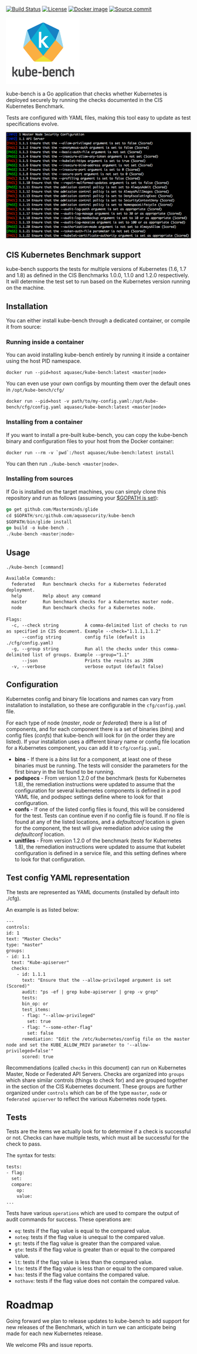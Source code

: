 [![Build Status](https://travis-ci.org/aquasecurity/kube-bench.svg?branch=master)](https://travis-ci.org/aquasecurity/kube-bench)
[![License](https://img.shields.io/badge/License-Apache%202.0-blue.svg)](https://opensource.org/licenses/Apache-2.0)
[![Docker image](https://images.microbadger.com/badges/image/aquasec/kube-bench.svg)](https://microbadger.com/images/aquasec/kube-bench "Get your own image badge on microbadger.com")
[![Source commit](https://images.microbadger.com/badges/commit/aquasec/kube-bench.svg)](https://microbadger.com/images/aquasec/kube-bench)

<img src="images/kube-bench.png" width="200" alt="kube-bench logo">

kube-bench is a Go application that checks whether Kubernetes is deployed securely by running the checks documented in the CIS Kubernetes Benchmark.

Tests are configured with YAML files, making this tool easy to update as test specifications evolve. 

![Kubernetes Bench for Security](https://raw.githubusercontent.com/aquasecurity/kube-bench/master/images/output.png "Kubernetes Bench for Security")

## CIS Kubernetes Benchmark support

kube-bench supports the tests for multiple versions of Kubernetes (1.6, 1.7 and 1.8) as defined in the CIS Benchmarks 1.0.0, 1.1.0 and 1.2.0 respectively. It will determine the test set to run based on the Kubernetes version running on the machine. 

## Installation

You can either install kube-bench through a dedicated container, or compile it from source:

### Running inside a container

You can avoid installing kube-bench entirely by running it inside a container using the host PID namespace.

```
docker run --pid=host aquasec/kube-bench:latest <master|node>
```

You can even use your own configs by mounting them over the default ones in `/opt/kube-bench/cfg/`

```
docker run --pid=host -v path/to/my-config.yaml:/opt/kube-bench/cfg/config.yaml aquasec/kube-bench:latest <master|node>
```

### Installing from a container

If you want to install a pre-built kube-bench, you can copy the kube-bench binary and configuration files to your host from the Docker container:
```
docker run --rm -v `pwd`:/host aquasec/kube-bench:latest install
```

You can then run `./kube-bench <master|node>`.

### Installing from sources

If Go is installed on the target machines, you can simply clone this repository and run as follows (assuming your [$GOPATH is set](https://github.com/golang/go/wiki/GOPATH)):

```go get github.com/aquasecurity/kube-bench
go get github.com/Masterminds/glide
cd $GOPATH/src/github.com/aquasecurity/kube-bench
$GOPATH/bin/glide install
go build -o kube-bench . 
./kube-bench <master|node>
```

## Usage
```./kube-bench [command]```

```
Available Commands:
  federated   Run benchmark checks for a Kubernetes federated deployment.
  help        Help about any command
  master      Run benchmark checks for a Kubernetes master node.
  node        Run benchmark checks for a Kubernetes node.

Flags:
  -c, --check string          A comma-delimited list of checks to run as specified in CIS document. Example --check="1.1.1,1.1.2"
      --config string         config file (default is ./cfg/config.yaml)
  -g, --group string          Run all the checks under this comma-delimited list of groups. Example --group="1.1"
      --json                  Prints the results as JSON
  -v, --verbose               verbose output (default false)
```

## Configuration
Kubernetes config and binary file locations and names can vary from installation to installation, so these are configurable in the `cfg/config.yaml` file. 

For each type of node (*master*, *node* or *federated*) there is a list of components, and for each component there is a set of binaries (*bins*) and config files (*confs*) that kube-bench will look for (in the order they are listed). If your installation uses a different binary name or config file location for a Kubernetes component, you can add it to `cfg/config.yaml`.  

* **bins** - If there is a *bins* list for a component, at least one of these binaries must be running. The tests will consider the parameters for the first binary in the list found to be running. 
* **podspecs** - From version 1.2.0 of the benchmark (tests for Kubernetes 1.8), the remediation instructions were updated to assume that the configuration for several kubernetes components is defined in a pod YAML file, and podspec settings define where to look for that configuration. 
* **confs** - If one of the listed config files is found, this will be considered for the test. Tests can continue even if no config file is found. If no file is found at any of the listed locations, and a *defaultconf* location is given for the component, the test will give remediation advice using the *defaultconf* location. 
* **unitfiles** - From version 1.2.0 of the benchmark  (tests for Kubernetes 1.8), the remediation instructions were updated to assume that kubelet configuration is defined in a service file, and this setting defines where to look for that configuration.

## Test config YAML representation
The tests are represented as YAML documents (installed by default into ./cfg).

An example is as listed below:
```
---
controls:
id: 1
text: "Master Checks"
type: "master"
groups:
- id: 1.1
  text: "Kube-apiserver"
  checks:
    - id: 1.1.1
      text: "Ensure that the --allow-privileged argument is set (Scored)"
      audit: "ps -ef | grep kube-apiserver | grep -v grep"
      tests:
      bin_op: or
      test_items:
      - flag: "--allow-privileged"
        set: true
      - flag: "--some-other-flag"
        set: false
      remediation: "Edit the /etc/kubernetes/config file on the master node and set the KUBE_ALLOW_PRIV parameter to '--allow-privileged=false'"
      scored: true
```

Recommendations (called `checks` in this document) can run on Kubernetes Master, Node or Federated API Servers.
Checks are organized into `groups` which share similar controls (things to check for) and are grouped together in the section of the CIS Kubernetes document.
These groups are further organized under `controls` which can be of the type `master`, `node` or `federated apiserver` to reflect the various Kubernetes node types.

## Tests
Tests are the items we actually look for to determine if a check is successful or not. Checks can have multiple tests, which must all be successful for the check to pass.

The syntax for tests:
```
tests:
- flag:
  set:
  compare:
    op:
    value:
...
```
Tests have various `operations` which are used to compare the output of audit commands for success.
These operations are:

- `eq`: tests if the flag value is equal to the compared value.
- `noteq`: tests if the flag value is unequal to the compared value.
- `gt`: tests if the flag value is greater than the compared value.
- `gte`: tests if the flag value is greater than or equal to the compared value.
- `lt`: tests if the flag value is less than the compared value.
- `lte`: tests if the flag value is less than or equal to the compared value.
- `has`: tests if the flag value contains the compared value.
- `nothave`: tests if the flag value does not contain the compared value.

# Roadmap 
Going forward we plan to release updates to kube-bench to add support for new releases of the Benchmark, which in turn we can anticipate being made for each new Kubernetes release. 

We welcome PRs and issue reports. 

